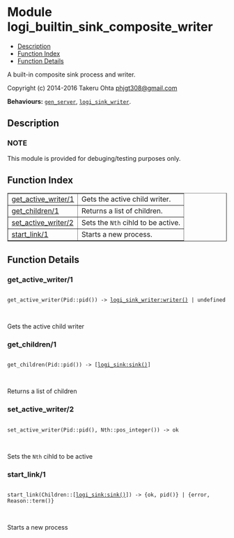 

# Module logi_builtin_sink_composite_writer #
* [Description](#description)
* [Function Index](#index)
* [Function Details](#functions)

A built-in composite sink process and writer.

Copyright (c) 2014-2016 Takeru Ohta <phjgt308@gmail.com>

__Behaviours:__ [`gen_server`](gen_server.md), [`logi_sink_writer`](logi_sink_writer.md).

<a name="description"></a>

## Description ##


### <a name="NOTE">NOTE</a> ###

This module is provided for debuging/testing purposes only.
<a name="index"></a>

## Function Index ##


<table width="100%" border="1" cellspacing="0" cellpadding="2" summary="function index"><tr><td valign="top"><a href="#get_active_writer-1">get_active_writer/1</a></td><td>Gets the active child writer.</td></tr><tr><td valign="top"><a href="#get_children-1">get_children/1</a></td><td>Returns a list of children.</td></tr><tr><td valign="top"><a href="#set_active_writer-2">set_active_writer/2</a></td><td>Sets the <code>Nth</code> cihld to be active.</td></tr><tr><td valign="top"><a href="#start_link-1">start_link/1</a></td><td>Starts a new process.</td></tr></table>


<a name="functions"></a>

## Function Details ##

<a name="get_active_writer-1"></a>

### get_active_writer/1 ###

<pre><code>
get_active_writer(Pid::pid()) -&gt; <a href="logi_sink_writer.md#type-writer">logi_sink_writer:writer()</a> | undefined
</code></pre>
<br />

Gets the active child writer

<a name="get_children-1"></a>

### get_children/1 ###

<pre><code>
get_children(Pid::pid()) -&gt; [<a href="logi_sink.md#type-sink">logi_sink:sink()</a>]
</code></pre>
<br />

Returns a list of children

<a name="set_active_writer-2"></a>

### set_active_writer/2 ###

<pre><code>
set_active_writer(Pid::pid(), Nth::pos_integer()) -&gt; ok
</code></pre>
<br />

Sets the `Nth` cihld to be active

<a name="start_link-1"></a>

### start_link/1 ###

<pre><code>
start_link(Children::[<a href="logi_sink.md#type-sink">logi_sink:sink()</a>]) -&gt; {ok, pid()} | {error, Reason::term()}
</code></pre>
<br />

Starts a new process

